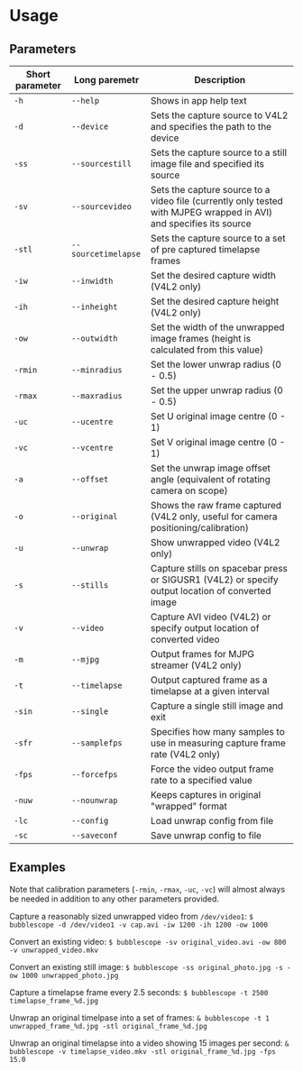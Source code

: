 Usage
=====

Parameters
----------

Short parameter | Long paremetr         | Description
----------------|-----------------------|-----------------------------------------------------------------------
```-h```        |```--help```           |Shows in app help text
```-d```        |```--device```         |Sets the capture source to V4L2 and specifies the path to the device
```-ss```       |```--sourcestill```    |Sets the capture source to a still image file and specified its source
```-sv```       |```--sourcevideo```    |Sets the capture source to a video file (currently only tested with MJPEG wrapped in AVI) and specifies its source
```-stl```      |```--sourcetimelapse```|Sets the capture source to a set of pre captured timelapse frames
```-iw```       |```--inwidth```        |Set the desired capture width (V4L2 only)
```-ih```       |```--inheight```       |Set the desired capture height (V4L2 only)
```-ow```       |```--outwidth```       |Set the width of the unwrapped image frames (height is calculated from this value)
```-rmin```     |```--minradius```      |Set the lower unwrap radius (0 - 0.5)
```-rmax```     |```--maxradius```      |Set the upper unwrap radius (0 - 0.5)
```-uc```       |```--ucentre```        |Set U original image centre (0 - 1)
```-vc```       |```--vcentre```        |Set V original image centre (0 - 1)
```-a```        |```--offset```         |Set the unwrap image offset angle (equivalent of rotating camera on scope)
```-o```        |```--original```       |Shows the raw frame captured (V4L2 only, useful for camera positioning/calibration)
```-u```        |```--unwrap```         |Show unwrapped video (V4L2 only)
```-s```        |```--stills```         |Capture stills on spacebar press or SIGUSR1 (V4L2) or specify output location of converted image
```-v```        |```--video```          |Capture AVI video (V4L2) or specify output location of converted video
```-m```        |```--mjpg```           |Output frames for MJPG streamer (V4L2 only)
```-t```        |```--timelapse```      |Output captured frame as a timelapse at a given interval
```-sin```      |```--single```         |Capture a single still image and exit
```-sfr```      |```--samplefps```      |Specifies how many samples to use in measuring capture frame rate (V4L2 only)
```-fps```      |```--forcefps```       |Force the video output frame rate to a specified value
```-nuw```      |```--nounwrap```       |Keeps captures in original "wrapped" format
```-lc```       |```--config```         |Load unwrap config from file
```-sc```       |```--saveconf```       |Save unwrap config to file

Examples
--------

Note that calibration parameters (```-rmin```, ```-rmax```, ```-uc```, ```-vc```) will almost always be needed in addition to any other parameters provided.

Capture a reasonably sized unwrapped video from ```/dev/video1```: ```$ bubblescope -d /dev/video1 -v cap.avi -iw 1200 -ih 1200 -ow 1000```

Convert an existing video: ```$ bubblescope -sv original_video.avi -ow 800 -v unwrapped_video.mkv```

Convert an existing still image: ```$ bubblescope -ss original_photo.jpg -s -ow 1000 unwrapped_photo.jpg```

Capture a timelapse frame every 2.5 seconds: ```$ bubblescope -t 2500 timelapse_frame_%d.jpg```

Unwrap an original timelpase into a set of frames: ```& bubblescope -t 1 unwrapped_frame_%d.jpg -stl original_frame_%d.jpg```

Unwrap an original timelapse into a video showing 15 images per second: ```& bubblescope -v timelapse_video.mkv -stl original_frame_%d.jpg -fps 15.0```
